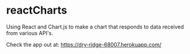 # reactCharts
Using React and Chart.js to make a chart that responds to data received from various API's.

Check the app out at: https://dry-ridge-68007.herokuapp.com/